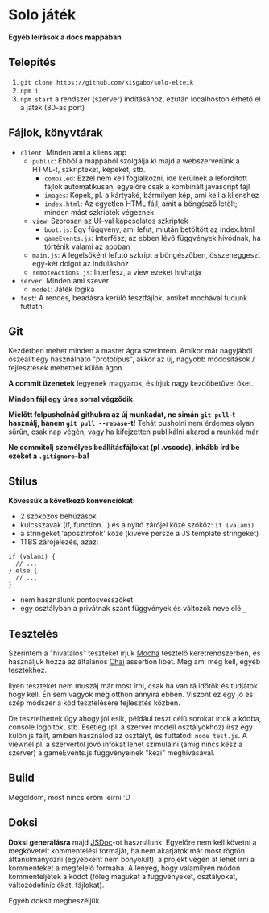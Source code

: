 # Solo játék

**Egyéb leírások a docs mappában**

## Telepítés

1. `git clone https://github.com/kisgabo/solo-elteik`
2. `npm i`
3. `npm start` a rendszer (szerver) indításához, ezután localhoston érhető el a játék (80-as port)

## Fájlok, könyvtárak

- `client`: Minden ami a kliens app
  - `public`: Ebből a mappából szolgálja ki majd a webszerverünk a HTML-t, szkripteket, képeket, stb.
    - `compiled`: Ezzel nem kell foglalkozni, ide kerülnek a lefordított fájlok automatikusan, egyelőre csak a kombinált javascript fájl
    - `images`: Képek, pl. a kártyáké, bármilyen kép, ami kell a klienshez
    - `index.html`: Az egyetlen HTML fájl, amit a böngésző letölt; minden mást szkriptek végeznek
  - `view`: Szorosan az UI-val kapcsolatos szkriptek
    - `boot.js`: Egy függvény, ami lefut, miután betöltött az index.html
    - `gameEvents.js`: Interfész, az ebben lévő függvények hívódnak, ha történik valami az appban
  - `main.js`: A legelsőként lefutó szkript a böngészőben, összeheggeszt egy-két dolgot az induláshoz
  - `remoteActions.js`: Interfész, a view ezeket hívhatja
- `server`: Minden ami szever
  - `model`: Játék logika
- `test`: A rendes, beadásra kerülő tesztfájlok, amiket mochával tudunk futtatni

## Git

Kezdetben mehet minden a master ágra szerintem. Amikor már nagyjából öszeállt egy használható "prototípus", akkor az új, nagyobb módosítások / fejlesztések mehetnek külön ágon.

**A commit üzenetek** legyenek magyarok, és írjuk nagy kezdőbetűvel őket.

**Minden fájl egy üres sorral végződik.**

**Mielőtt felpusholnád githubra az új munkádat, ne simán `git pull`-t használj, hanem `git pull --rebase`-t!** Tehát pusholni nem érdemes olyan sűrűn, csak nap végén, vagy ha kifejzetten publikálni akarod a munkád már.

**Ne commitolj személyes beállításfájlokat (pl .vscode), inkább írd be ezeket a `.gitignore`-ba!**

## Stílus

**Kövessük a következő konvenciókat:**
- 2 szóközös behúzások
- kulcsszavak (if, function...) és a nyitó zárójel közé szóköz: `if (valami)`
- a stringeket 'aposztrófok' közé (kivéve persze a JS template stringeket)
- 1TBS zárójelezés, azaz:
```
if (valami) {
  // ...
} else {
  // ...
}
```
- nem használunk pontosvesszőket
- egy osztályban a privátnak szánt függvények és változók neve elé `_`

## Tesztelés

Szerintem a "hivatalos" teszteket írjuk [Mocha](https://mochajs.org/) tesztelő keretrendszerben, és használjuk hozzá az általános [Chai](http://chaijs.com/) assertion libet. Meg ami még kell, egyéb tesztekhez.

Ilyen teszteket nem muszáj már most írni, csak ha van rá időtök és tudjátok hogy kell. Én sem vagyok még otthon annyira ebben. Viszont ez egy jó és szép módszer a kód tesztelésére fejlesztés közben.

De tesztelhettek úgy ahogy jól esik, például teszt célú sorokat írtok a kódba, console.logoltok, stb. Esetleg (pl. a szerver modell osztályokhoz) írsz egy külön js fájlt, amiben használod az osztályt, és futtatod: `node test.js`. A viewnél pl. a szervertől jövő infókat lehet szimulálni (amíg nincs kész a szerver) a gameEvents.js függvényeinek "kézi" meghívásával.

## Build

Megoldom, most nincs erőm leírni :D

## Doksi

**Doksi generálásra** majd [JSDoc](http://usejsdoc.org/)-ot használunk. Egyelőre nem kell követni a megkövetelt kommentelési formáját, ha nem akarjátok már most rögtön áttanulmányozni (egyébként nem bonyolult), a projekt végén át lehet írni a kommenteket a megfelelő formába. A lényeg, hogy valamilyen módon kommenteljétek a kódot (főleg magukat a függvényeket, osztályokat, változódefiníciókat, fájlokat).

Egyéb doksit megbeszéljük.

